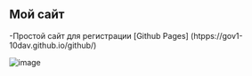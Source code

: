 ## Мой сайт

-Простой сайт для регистрации [Github Pages] (htpps://gov1-10dav.github.io/github/)

![image](https://github.com/Gov1-10dav/github/assets/117928126/8c65f9d5-6c72-4111-bfd7-5e056f734fe9)
